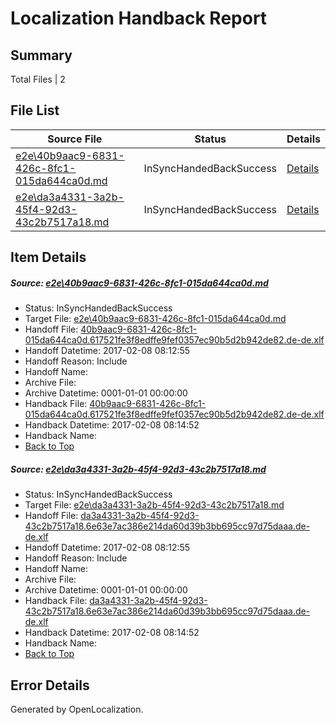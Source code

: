 # <a name='report-top'></a> Localization Handback Report

## Summary
 Total Files | 2

## File List
 Source File | Status | Details 
 ----------- | ------ | ------- 
 [e2e\40b9aac9-6831-426c-8fc1-015da644ca0d.md](https://github.com/OpenLocalizationTestOrg/ol-test0/blob/fedb78b3ec86ae60923d6f6f23581cd219d70921/e2e/40b9aac9-6831-426c-8fc1-015da644ca0d.md) | InSyncHandedBackSuccess | [Details](#ecc326467af0edbf028dca497997992eb73442431)
 [e2e\da3a4331-3a2b-45f4-92d3-43c2b7517a18.md](https://github.com/OpenLocalizationTestOrg/ol-test0/blob/fedb78b3ec86ae60923d6f6f23581cd219d70921/e2e/da3a4331-3a2b-45f4-92d3-43c2b7517a18.md) | InSyncHandedBackSuccess | [Details](#ae16b7f55a9695e9bcb34eba497b2c40a223bb292)

## Item Details
##### <a name='ecc326467af0edbf028dca497997992eb73442431'></a> Source: [e2e\40b9aac9-6831-426c-8fc1-015da644ca0d.md](https://github.com/OpenLocalizationTestOrg/ol-test0/blob/fedb78b3ec86ae60923d6f6f23581cd219d70921/e2e/40b9aac9-6831-426c-8fc1-015da644ca0d.md)
* Status: InSyncHandedBackSuccess
* Target File: [e2e\40b9aac9-6831-426c-8fc1-015da644ca0d.md](https://github.com/OpenLocalizationTestOrg/ol-test0-dede/blob/97246f46748df03ac22ebe69bba6eb595cfb427a/e2e/40b9aac9-6831-426c-8fc1-015da644ca0d.md)
* Handoff File: [40b9aac9-6831-426c-8fc1-015da644ca0d.617521fe3f8edffe9fef0357ec90b5d2b942de82.de-de.xlf](https://github.com/OpenLocalizationTestOrg/ol-test0-handoff/blob/79324d3660926a5c652b7fe550348f1c4410e176/ol-handoff/OpenLocalizationTestOrg/ol-test0-dede/shujia/ht/40b9aac9-6831-426c-8fc1-015da644ca0d.617521fe3f8edffe9fef0357ec90b5d2b942de82.de-de.xlf)
* Handoff Datetime: 2017-02-08 08:12:55
* Handoff Reason: Include
* Handoff Name: 
* Archive File: 
* Archive Datetime: 0001-01-01 00:00:00
* Handback File: [40b9aac9-6831-426c-8fc1-015da644ca0d.617521fe3f8edffe9fef0357ec90b5d2b942de82.de-de.xlf](https://github.com/OpenLocalizationTestOrg/ol-test0-handback/blob/0e3a48b49e468aa3e3075a9df27a4a972a5b167f/ol-handback/OpenLocalizationTestOrg/ol-test0-dede/shujia/ht/40b9aac9-6831-426c-8fc1-015da644ca0d.617521fe3f8edffe9fef0357ec90b5d2b942de82.de-de.xlf)
* Handback Datetime: 2017-02-08 08:14:52
* Handback Name: 
* [Back to Top](#report-top)

##### <a name='ae16b7f55a9695e9bcb34eba497b2c40a223bb292'></a> Source: [e2e\da3a4331-3a2b-45f4-92d3-43c2b7517a18.md](https://github.com/OpenLocalizationTestOrg/ol-test0/blob/fedb78b3ec86ae60923d6f6f23581cd219d70921/e2e/da3a4331-3a2b-45f4-92d3-43c2b7517a18.md)
* Status: InSyncHandedBackSuccess
* Target File: [e2e\da3a4331-3a2b-45f4-92d3-43c2b7517a18.md](https://github.com/OpenLocalizationTestOrg/ol-test0-dede/blob/97246f46748df03ac22ebe69bba6eb595cfb427a/e2e/da3a4331-3a2b-45f4-92d3-43c2b7517a18.md)
* Handoff File: [da3a4331-3a2b-45f4-92d3-43c2b7517a18.6e63e7ac386e214da60d39b3bb695cc97d75daaa.de-de.xlf](https://github.com/OpenLocalizationTestOrg/ol-test0-handoff/blob/79324d3660926a5c652b7fe550348f1c4410e176/ol-handoff/OpenLocalizationTestOrg/ol-test0-dede/shujia/ht/da3a4331-3a2b-45f4-92d3-43c2b7517a18.6e63e7ac386e214da60d39b3bb695cc97d75daaa.de-de.xlf)
* Handoff Datetime: 2017-02-08 08:12:55
* Handoff Reason: Include
* Handoff Name: 
* Archive File: 
* Archive Datetime: 0001-01-01 00:00:00
* Handback File: [da3a4331-3a2b-45f4-92d3-43c2b7517a18.6e63e7ac386e214da60d39b3bb695cc97d75daaa.de-de.xlf](https://github.com/OpenLocalizationTestOrg/ol-test0-handback/blob/0e3a48b49e468aa3e3075a9df27a4a972a5b167f/ol-handback/OpenLocalizationTestOrg/ol-test0-dede/shujia/ht/da3a4331-3a2b-45f4-92d3-43c2b7517a18.6e63e7ac386e214da60d39b3bb695cc97d75daaa.de-de.xlf)
* Handback Datetime: 2017-02-08 08:14:52
* Handback Name: 
* [Back to Top](#report-top)


## Error Details

Generated by OpenLocalization.
